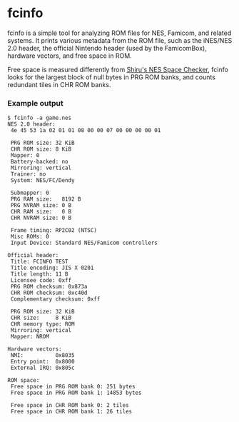 # fcinfo

fcinfo is a simple tool for analyzing ROM files for NES, Famicom, and related systems. It prints various metadata from the ROM file, such as the iNES/NES 2.0 header, the official Nintendo header (used by the FamicomBox), hardware vectors, and free space in ROM.

Free space is measured differently from [Shiru's NES Space Checker](https://forums.nesdev.org/viewtopic.php?t=8476), fcinfo looks for the largest block of null bytes in PRG ROM banks, and counts redundant tiles in CHR ROM banks.

### Example output
```
$ fcinfo -a game.nes
NES 2.0 header:
 4e 45 53 1a 02 01 01 08 00 00 07 00 00 00 00 01

 PRG ROM size: 32 KiB
 CHR ROM size: 8 KiB
 Mapper: 0
 Battery-backed: no
 Mirroring: vertical
 Trainer: no
 System: NES/FC/Dendy

 Submapper: 0
 PRG RAM size:   8192 B
 PRG NVRAM size: 0 B
 CHR RAM size:   0 B
 CHR NVRAM size: 0 B

 Frame timing: RP2C02 (NTSC)
 Misc ROMs: 0
 Input Device: Standard NES/Famicom controllers

Official header:
 Title: FCINFO TEST
 Title encoding: JIS X 0201
 Title length: 11 B
 Licensee code: 0xff
 PRG ROM checksum: 0x873a
 CHR ROM checksum: 0xc40d
 Complementary checksum: 0xff

 PRG ROM size: 32 KiB
 CHR size:     8 KiB
 CHR memory type: ROM
 Mirroring: vertical
 Mapper: NROM

Hardware vectors:
 NMI:          0x8035
 Entry point:  0x8000
 External IRQ: 0x805c

ROM space:
 Free space in PRG ROM bank 0: 251 bytes
 Free space in PRG ROM bank 1: 14853 bytes

 Free space in CHR ROM bank 0: 2 tiles
 Free space in CHR ROM bank 1: 26 tiles
```